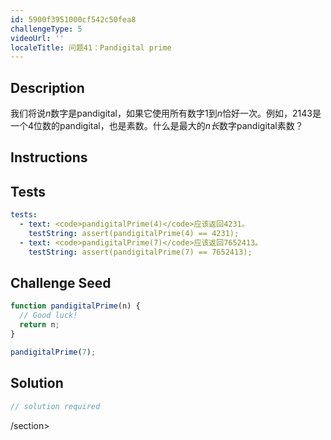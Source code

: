 ```yaml
---
id: 5900f3951000cf542c50fea8
challengeType: 5
videoUrl: ''
localeTitle: 问题41：Pandigital prime
---
```


## Description
<section id="description">我们将说<i>n</i>数字是pandigital，如果它使用所有数字1到<i>n</i>恰好一次。例如，2143是一个4位数的pandigital，也是素数。什么是最大的<i>n长</i>数字pandigital素数？ </section>

## Instructions
<section id="instructions">
</section>

## Tests
<section id='tests'>

```yml
tests:
  - text: <code>pandigitalPrime(4)</code>应该返回4231。
    testString: assert(pandigitalPrime(4) == 4231);
  - text: <code>pandigitalPrime(7)</code>应该返回7652413。
    testString: assert(pandigitalPrime(7) == 7652413);

```

</section>

## Challenge Seed
<section id='challengeSeed'>

<div id='js-seed'>

```js
function pandigitalPrime(n) {
  // Good luck!
  return n;
}

pandigitalPrime(7);

```

</div>



</section>

## Solution
<section id='solution'>

```js
// solution required
```

/section>
